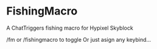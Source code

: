 # FishingMacro
A ChatTriggers fishing macro for Hypixel Skyblock

/fm or /fishingmacro to toggle
Or just asign any keybind...
